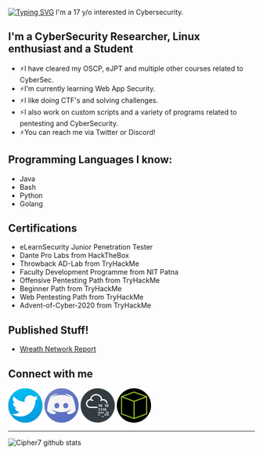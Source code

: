 [![Typing SVG](https://readme-typing-svg.herokuapp.com?color=13D3CB&size=22&center=true&vCenter=true&multiline=true&width=397&height=49&lines=Hey+there+%F0%9F%91%8B!+I'm+Cipher007)](https://git.io/typing-svg) I'm a 17 y/o interested in Cybersecurity.

## I'm a CyberSecurity Researcher, Linux enthusiast and a Student

* ⚡I have cleared my OSCP, eJPT and multiple other courses related to CyberSec.
* ⚡I'm currently learning Web App Security.
* ⚡I like doing CTF's and solving challenges.
* ⚡I also work on custom scripts and a variety of programs related to pentesting and CyberSecurity.
* ⚡You can reach me via Twitter or Discord!

## Programming Languages I know:

* Java
* Bash
* Python
* Golang

## Certifications 

* eLearnSecurity Junior Penetration Tester
* Dante Pro Labs  from HackTheBox
* Throwback AD-Lab from TryHackMe
* Faculty Development Programme from NIT Patna
* Offensive Pentesting Path from TryHackMe
* Beginner Path from TryHackMe
* Web Pentesting Path from TryHackMe
* Advent-of-Cyber-2020 from TryHackMe

## Published Stuff!

* [Wreath Network Report](https://drive.google.com/file/d/17_V8oOHD1WEFaSlDdO0M6rbQHQ0T84n7/view)

## Connect with me

[![Twitter](assets/twitter-logo.png)][Twitter]
[![Discord](assets/discord-logo.png)][Discord]
[![TryHackMe](assets/thm-logo.png)][TryHackMe]
[![HackTheBox](assets/htb-logo.png)][HackTheBox]  

---

![Cipher7 github stats](https://github-readme-stats.vercel.app/api?username=cipher7&show_icons=true&theme=algolia)


[Twitter]: https://twitter.com/xCipher007
[Discord]: https://discordapp.com/users/706779776349765722
[TryHackMe]: https://tryhackme.com/p/Cipher007
[HackTheBox]: https://app.hackthebox.eu/profile/306748
